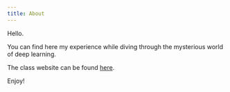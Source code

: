 ```yaml
---
title: About
---
```


Hello.

You can find here my experience while diving through the mysterious world of deep learning. 

The class website can be found [here](https://ift6266h16.wordpress.com).

Enjoy!
